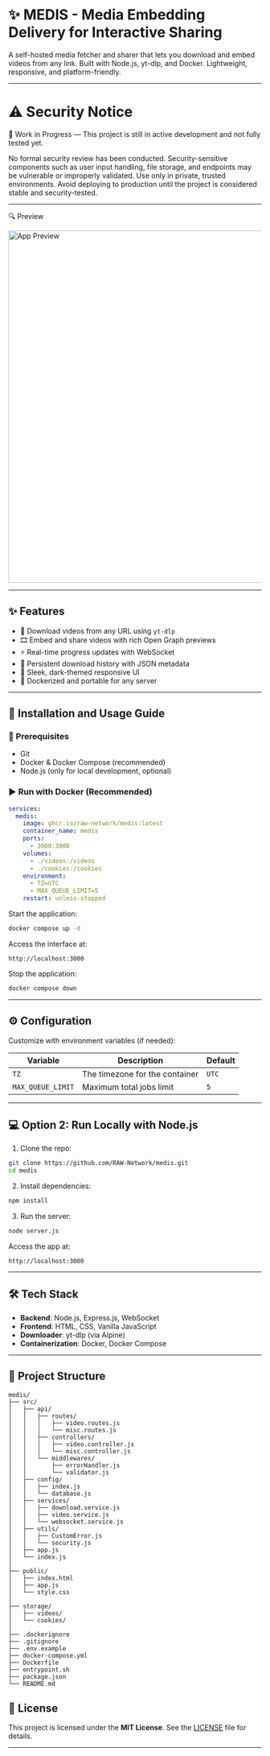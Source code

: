 # ✨ MEDIS - Media Embedding Delivery for Interactive Sharing

A self-hosted media fetcher and sharer that lets you download and embed videos from any link. Built with Node.js, yt-dlp, and Docker. Lightweight, responsive, and platform-friendly.

---

# ⚠️ Security Notice

🚧 Work in Progress — This project is still in active development and not fully tested yet.

No formal security review has been conducted. Security-sensitive components such as user input handling, file storage, and endpoints may be vulnerable or improperly validated.
Use only in private, trusted environments. Avoid deploying to production until the project is considered stable and security-tested.

---

🔍 Preview

<img src="https://files.catbox.moe/ti1taz.gif" alt="App Preview" width="700">

---

## ✨ Features

* 🔗 Download videos from any URL using `yt-dlp`
* 🎞️ Embed and share videos with rich Open Graph previews
* ⚡ Real-time progress updates with WebSocket
* 🔄 Persistent download history with JSON metadata
* 🌚 Sleek, dark-themed responsive UI
* 🐳 Dockerized and portable for any server

---

## 🚀 Installation and Usage Guide

### 🔧 Prerequisites

* Git
* Docker & Docker Compose (recommended)
* Node.js (only for local development, optional)

### ▶️ Run with Docker (Recommended)

```yaml
services:
  medis:
    image: ghcr.io/raw-network/medis:latest
    container_name: medis
    ports:
      - 3000:3000
    volumes:
      - ./videos:/videos
      - ./cookies:/cookies
    environment:
      - TZ=UTC
      - MAX_QUEUE_LIMIT=5
    restart: unless-stopped
```

Start the application:

```bash
docker compose up -d
```

Access the interface at:

```
http://localhost:3000
```

Stop the application:

```bash
docker compose down
```

---

## ⚙️ Configuration

Customize with environment variables (if needed):

| Variable         | Description                       | Default               |
| ---------------- | --------------------------------- | --------------------- |
| `TZ`             | The timezone for the container    | `UTC`                 |
| `MAX_QUEUE_LIMIT`| Maximum total jobs limit          | `5`                   |


---

## 💻 Option 2: Run Locally with Node.js

1. Clone the repo:

```bash
git clone https://github.com/RAW-Network/medis.git
cd medis
```

2. Install dependencies:

```bash
npm install
```

3. Run the server:

```bash
node server.js
```

Access the app at:

```
http://localhost:3000
```

---

## 🛠️ Tech Stack

* **Backend**: Node.js, Express.js, WebSocket
* **Frontend**: HTML, CSS, Vanilla JavaScript
* **Downloader**: yt-dlp (via Alpine)
* **Containerization**: Docker, Docker Compose

---

## 📂 Project Structure

```plaintext
medis/
├── src/
│   ├── api/
│   │   ├── routes/
│   │   │   ├── video.routes.js
│   │   │   └── misc.routes.js
│   │   ├── controllers/
│   │   │   ├── video.controller.js
│   │   │   └── misc.controller.js
│   │   └── middlewares/
│   │       ├── errorHandler.js
│   │       └── validator.js
│   ├── config/
│   │   ├── index.js
│   │   └── database.js
│   ├── services/
│   │   ├── download.service.js
│   │   ├── video.service.js
│   │   └── websocket.service.js
│   ├── utils/
│   │   ├── CustomError.js
│   │   └── security.js
│   ├── app.js
│   └── index.js
│
├── public/
│   ├── index.html
│   ├── app.js
│   └── style.css
│
├── storage/
│   ├── videos/
│   └── cookies/
│
├── .dockerignore
├── .gitignore
├── .env.example
├── docker-compose.yml
├── Dockerfile
├── entrypoint.sh
├── package.json
└── README.md
```

## 📄 License

This project is licensed under the **MIT License**.
See the [LICENSE](./LICENSE) file for details.

---
